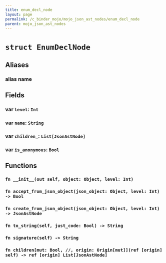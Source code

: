 ```yaml
---
title: enum_decl_node
layout: page
permalink: /c_binder_mojo/mojo_json_ast_nodes/enum_decl_node
parent: mojo_json_ast_nodes
---
```


# `struct EnumDeclNode`
## Aliases
### alias __name__

## Fields
### var `level`: `Int`

### var `name`: `String`

### var `children_`: `List[JsonAstNode]`

### var `is_anonymous`: `Bool`

## Functions
### `fn __init__(out self, object: Object, level: Int)`


### `fn accept_from_json_object(json_object: Object, level: Int) -> Bool`


### `fn create_from_json_object(json_object: Object, level: Int) -> JsonAstNode`


### `fn to_string(self, just_code: Bool) -> String`


### `fn signature(self) -> String`


### `fn children[mut: Bool, //, origin: Origin[mut]](ref [origin] self) -> ref [origin] List[JsonAstNode]`



